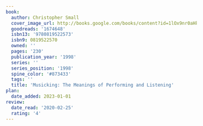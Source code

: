 ```yaml
---
book:
  author: Christopher Small
  cover_image_url: http://books.google.com/books/content?id=1lOx9nr0aHkC&printsec=frontcover&img=1&zoom=1&edge=curl&source=gbs_api
  goodreads: '1674648'
  isbn13: '9780819522573'
  isbn9: 0819522570
  owned: ''
  pages: '230'
  publication_year: '1998'
  series: ''
  series_position: '1998'
  spine_color: '#873433'
  tags: ''
  title: 'Musicking: The Meanings of Performing and Listening'
plan:
  date_added: 2023-01-01
review:
  date_read: '2020-02-25'
  rating: '4'
---
```

